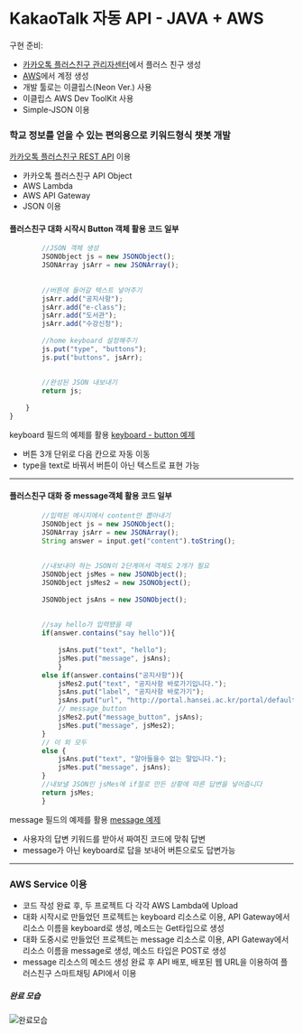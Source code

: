 # KakaoTalk 자동 API - JAVA + AWS

구현 준비:

 * [카카오톡 플러스친구 관리자센터](https://center-pf.kakao.com/login)에서 플러스 친구 생성
 * [AWS](https://aws.amazon.com/ko/)에서 계정 생성
 * 개발 툴로는 이클립스(Neon Ver.) 사용
 * 이클립스 AWS Dev ToolKit 사용
 * Simple-JSON 이용


### 학교 정보를 얻을 수 있는 편의용으로 키워드형식 챗봇 개발

[카카오톡 플러스친구 REST API](https://github.com/plusfriend/auto_reply) 이용

 * 카카오톡 플러스친구 API Object
 * AWS Lambda
 * AWS API Gateway
 * JSON 이용

#### 플러스친구 대화 시작시 Button 객체 활용 코드 일부

```javascript
        //JSON 객체 생성
        JSONObject js = new JSONObject();
        JSONArray jsArr = new JSONArray();
        
        
        //버튼에 들어갈 텍스트 넣어주기
        jsArr.add("공지사항");
        jsArr.add("e-class");
        jsArr.add("도서관");
        jsArr.add("수강신청");
        
        //home keyboard 설정해주기
        js.put("type", "buttons");
        js.put("buttons", jsArr);
        
        
        //완성된 JSON 내보내기
        return js;
        
    }
}
```
keyboard 필드의 예제를 활용 [keyboard - button 예제](https://github.com/plusfriend/auto_reply#specification)
* 버튼 3개 단위로 다음 칸으로 자동 이동
* type을 text로 바꿔서 버튼이 아닌 텍스트로 표현 가능
<hr/>

#### 플러스친구 대화 중 message객체 활용 코드 일부
```javascript
		//입력된 메시지에서 content만 뽑아내기
        JSONObject js = new JSONObject();
        JSONArray jsArr = new JSONArray();
        String answer = input.get("content").toString();
        
        
        //내보내야 하는 JSON이 2단계여서 객체도 2개가 필요
        JSONObject jsMes = new JSONObject();
        JSONObject jsMes2 = new JSONObject();
        
        JSONObject jsAns = new JSONObject();
        
        
        //say hello가 입력됐을 때 
        if(answer.contains("say hello")){
            
            jsAns.put("text", "hello");
            jsMes.put("message", jsAns);
            }
        else if(answer.contains("공지사항")){
        	jsMes2.put("text", "공지사항 바로가기입니다.");
            jsAns.put("label", "공지사항 바로가기");
        	jsAns.put("url", "http://portal.hansei.ac.kr/portal/default/gnb/hanseiTidings/notice.page");
        	// message_button
        	jsMes2.put("message_button", jsAns);
        	jsMes.put("message", jsMes2);
        }
        // 이 외 모두
        else {
        	jsAns.put("text", "알아들을수 없는 말입니다.");
            jsMes.put("message", jsAns);
        }
        //내보낼 JSON인 jsMes에 if절로 만든 상황에 따른 답변을 넣어줍니다
        return jsMes;
        }
```
message 필드의 예제를 활용 [message 예제](https://github.com/plusfriend/auto_reply#specification-1)
* 사용자의 답변 키워드를 받아서 짜여진 코드에 맞춰 답변
* message가 아닌 keyboard로 답을 보내어 버튼으로도 답변가능

<hr/>

### AWS Service 이용

 * 코드 작성 완료 후, 두 프로젝트 다 각각 AWS Lambda에 Upload
 * 대화 시작시로 만들었던 프로젝트는 keyboard 리소스로 이용, API Gateway에서 리소스 이름을 keyboard로 생성, 메소드는 Get타입으로 생성
 * 대화 도중시로 만들었던 프로젝트는 message 리소스로 이용, API Gateway에서 리소스 이름을 message로 생성, 메소드 타입은 POST로 생성
 * message 리소스의 메소드 생성 완료 후 API 배포, 배포된 웹 URL을 이용하여 플러스친구 스마트채팅 API에서 이용

##### *완료 모습*
 
 ![완료모습](http://img1.daumcdn.net/thumb/R1920x0/?fname=http%3A%2F%2Fcfile28.uf.tistory.com%2Fimage%2F9955083359FB3F822F0054)
